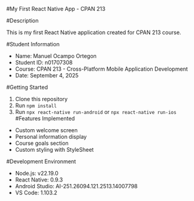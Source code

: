 #My First React Native App - CPAN 213

#Description

This is my first React Native application created for CPAN 213 course.

#Student Information

- Name: Manuel Ocampo Ortegon
- Student ID: n01707308
- Course: CPAN 213 - Cross-Platform Mobile Application Development
- Date: September 4, 2025

#Getting Started

1. Clone this repository
2. Run `npm install`
3. Run `npx react-native run-android` or `npx react-native run-ios
`
#Features Implemented

- Custom welcome screen
- Personal information display
- Course goals section
- Custom styling with StyleSheet

#Development Environment

- Node.js: v22.19.0
- React Native: 0.9.3
- Android Studio: AI-251.26094.121.2513.14007798
- VS Code: 1.103.2